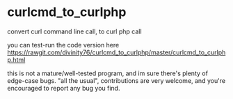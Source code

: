 # curlcmd_to_curlphp
convert curl command line call, to curl php call

you can test-run the code version here https://rawgit.com/divinity76/curlcmd_to_curlphp/master/curlcmd_to_curlphp.html

this is not a mature/well-tested program, and im sure there's plenty of edge-case bugs.
"all the usual", contributions are very welcome, 
and you're encouraged to report any bug you find.